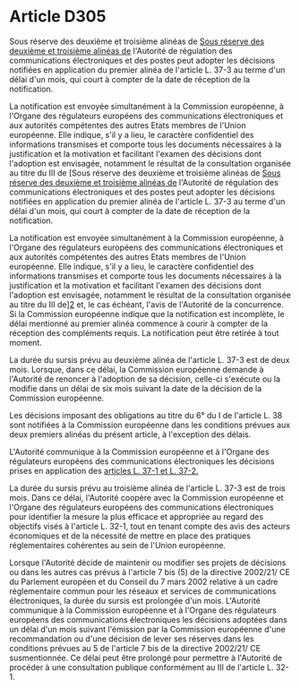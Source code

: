 # Article D305

Sous réserve des deuxième et troisième alinéas de [Sous réserve des deuxième et troisième alinéas de][1] l'Autorité de régulation des communications électroniques et des postes peut adopter les décisions notifiées en application du premier alinéa de l'article L. 37-3 au terme d'un délai d'un mois, qui court à compter de la date de réception de la notification. 

La notification est envoyée simultanément à la Commission européenne, à l'Organe des régulateurs européens des communications électroniques et aux autorités compétentes des autres Etats membres de l'Union européenne. Elle indique, s'il y a lieu, le caractère confidentiel des informations transmises et comporte tous les documents nécessaires à la justification et la motivation et facilitant l'examen des décisions dont l'adoption est envisagée, notamment le résultat de la consultation organisée au titre du III de [Sous réserve des deuxième et troisième alinéas de [Sous réserve des deuxième et troisième alinéas de][1] l'Autorité de régulation des communications électroniques et des postes peut adopter les décisions notifiées en application du premier alinéa de l'article L. 37-3 au terme d'un délai d'un mois, qui court à compter de la date de réception de la notification. 

La notification est envoyée simultanément à la Commission européenne, à l'Organe des régulateurs européens des communications électroniques et aux autorités compétentes des autres Etats membres de l'Union européenne. Elle indique, s'il y a lieu, le caractère confidentiel des informations transmises et comporte tous les documents nécessaires à la justification et la motivation et facilitant l'examen des décisions dont l'adoption est envisagée, notamment le résultat de la consultation organisée au titre du III de][2] et, le cas échéant, l'avis de l'Autorité de la concurrence. Si la Commission européenne indique que la notification est incomplète, le délai mentionné au premier alinéa commence à courir à compter de la réception des compléments requis. La notification peut être retirée à tout moment. 

La durée du sursis prévu au deuxième alinéa de l'article L. 37-3 est de deux mois. Lorsque, dans ce délai, la Commission européenne demande à l'Autorité de renoncer à l'adoption de sa décision, celle-ci s'exécute ou la modifie dans un délai de six mois suivant la date de la décision de la Commission européenne. 

Les décisions imposant des obligations au titre du 6° du I de l'article L. 38 sont notifiées à la Commission européenne dans les conditions prévues aux deux premiers alinéas du présent article, à l'exception des délais. 

L'Autorité communique à la Commission européenne et à l'Organe des régulateurs européens des communications électroniques les décisions prises en application des [articles L. 37-1 et L. 37-2.][3] 

La durée du sursis prévu au troisième alinéa de l'article L. 37-3 est de trois mois. Dans ce délai, l'Autorité coopère avec la Commission européenne et l'Organe des régulateurs européens des communications électroniques pour identifier la mesure la plus efficace et appropriée au regard des objectifs visés à l'article L. 32-1, tout en tenant compte des avis des acteurs économiques et de la nécessité de mettre en place des pratiques réglementaires cohérentes au sein de l'Union européenne. 

Lorsque l'Autorité décide de maintenir ou modifier ses projets de décisions ou dans les autres cas prévus à l'article 7 bis (5) de la directive 2002/21/ CE du Parlement européen et du Conseil du 7 mars 2002 relative à un cadre réglementaire commun pour les réseaux et services de communications électroniques, la durée du sursis est prolongée d'un mois. L'Autorité communique à la Commission européenne et à l'Organe des régulateurs européens des communications électroniques les décisions adoptées dans un délai d'un mois suivant l'émission par la Commission européenne d'une recommandation ou d'une décision de lever ses réserves dans les conditions prévues au 5 de l'article 7 bis de la directive 2002/21/ CE susmentionnée. Ce délai peut être prolongé pour permettre à l'Autorité de procéder à une consultation publique conformément au III de l'article L. 32-1.

 [1]: /affichCodeArticle.do?cidTexte=LEGITEXT000006070987&idArticle=LEGIARTI000006465921&dateTexte=&categorieLien=cid
 [2]: /affichCodeArticle.do?cidTexte=LEGITEXT000006070987&idArticle=LEGIARTI000006465720&dateTexte=&categorieLien=cid
 [3]: /affichCodeArticle.do?cidTexte=LEGITEXT000006070987&idArticle=LEGIARTI000006465917&dateTexte=&categorieLien=cid